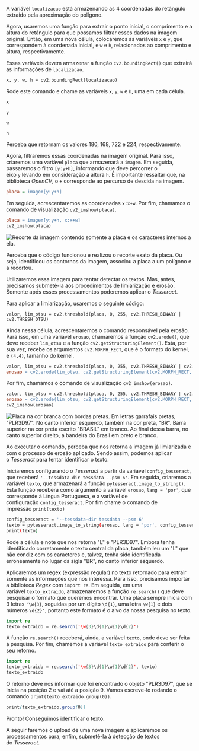 A variável `localizacao` está armazenando as 4 coordenadas do retângulo extraído pela aproximação do polígono.

Agora, usaremos uma função para extrair o ponto inicial, o comprimento e a altura do retângulo para que possamos filtrar esses dados na imagem original. Então, em uma nova célula, colocaremos as variáveis `x` e `y`, que correspondem à coordenada inicial, e `w` e `h`, relacionados ao comprimento e altura, respectivamente.

Essas variáveis devem armazenar a função `cv2.boundingRect()` que extrairá as informações de `localizacao`.

```undefined
x, y, w, h = cv2.boundingRect(localizacao)
```

Rode este comando e chame as variáveis `x`, `y`, `w` e `h`, uma em cada célula.

```undefined
x
```

```undefined
y
```

```undefined
w
```

```undefined
h
```

Perceba que retornam os valores 180, 168, 722 e 224, respectivamente.

Agora, filtraremos essas coordenadas na imagem original. Para isso, criaremos uma variável `placa` que armazenará a `imagem`. Em seguida, passaremos o filtro `[y:y+h]`, informando que deve percorrer o eixo `y` levando em consideração a altura `h`. É importante ressaltar que, na biblioteca _OpenCV_, o `+` corresponde ao percurso de descida na imagem.

```ini
placa = imagem[y:y+h]
```

Em seguida, acrescentaremos as coordenadas `x:x+w`. Por fim, chamamos o comando de visualização `cv2_imshow(placa)`.

```makefile
placa = imagem[y:y+h, x:x+w]
cv2_imshow(placa)
```

![Recorte da imagem contendo somente a placa e os caracteres internos a ela.](https://cdn1.gnarususercontent.com.br/1/1310269/1ecf0807-be8e-409d-a1c8-7803fb609de7.png)

Perceba que o código funcionou e realizou o recorte exato da placa. Ou seja, identificou os contornos da imagem, associou a placa a um polígono e a recortou.

Utilizaremos essa imagem para tentar detectar os textos. Mas, antes, precisamos submetê-la aos procedimentos de limiarização e erosão. Somente após esses processamentos poderemos aplicar o _Tesseract_.

Para aplicar a limiarização, usaremos o seguinte código:

```undefined
valor, lim_otsu = cv2.threshold(placa, 0, 255, cv2.THRESH_BINARY | cv2.THRESH_OTSU)
```

Ainda nessa célula, acrescentaremos o comando responsável pela erosão. Para isso, em uma variável `erosao`, chamaremos a função `cv2.erode()`, que deve receber `lim_otsu` e a função `cv2.getStructuringElement()`. Esta, por sua vez, recebe os argumentos `cv2.MORPH_RECT`, que é o formato do kernel, e `(4,4)`, tamanho do kernel.

```makefile
valor, lim_otsu = cv2.threshold(placa, 0, 255, cv2.THRESH_BINARY | cv2.THRESH_OTSU)
erosao = cv2.erode(lim_otsu, cv2.getStructuringElement(cv2.MORPH_RECT, (4,4)))
```

Por fim, chamamos o comando de visualização `cv2_imshow(erosao)`.

```makefile
valor, lim_otsu = cv2.threshold(placa, 0, 255, cv2.THRESH_BINARY | cv2.THRESH_OTSU)
erosao = cv2.erode(lim_otsu, cv2.getStructuringElement(cv2.MORPH_RECT, (4,4)))
cv2_imshow(erosao)
```

![Placa na cor branca com bordas pretas. Em letras garrafais pretas, "PLR3D97". No canto inferior esquerdo, também na cor preta, "BR". Barra superior na cor preta escrito "BRASIL" em branco. Ao final dessa barra, no canto superior direito, a bandeira do Brasil em preto e branco.](https://cdn1.gnarususercontent.com.br/1/1310269/a3a0341d-d521-40d6-95b5-f1a84dd978a2.png)

Ao executar o comando, perceba que nos retorna a imagem já limiarizada e com o processo de erosão aplicado. Sendo assim, podemos aplicar o _Tesseract_ para tentar identificar o texto.

Iniciaremos configurando o _Tesseract_ a partir da variável `config_tesseract`, que receberá `'--tessdata-dir tessdata --psm 6'`. Em seguida, criaremos a variável `texto`, que armazenará a função `pytesseract.image_to_string()`. Esta função receberá como argumento a variável `erosao`, `lang = 'por'`, que corresponde à Língua Portuguesa, e a variável de configuração `config_tesseract`. Por fim chame o comando de impressão `print(texto)`

```bash
config_tesseract = '--tessdata-dir tessdata --psm 6'
texto = pytesseract.image_to_string(erosao, lang = 'por', config_tesseract)
print(texto)
```

Rode a célula e note que nos retorna "L" e "PLR3D97". Embora tenha identificado corretamente o texto central da placa, também leu um "L" que não condiz com os caracteres e, talvez, tenha sido identificada erroneamente no lugar da sigla "BR", no canto inferior esquerdo.

Aplicaremos um regex (expressão regular) no texto retornado para extrair somente as informações que nos interessa. Para isso, precisamos importar a biblioteca _Regex_ com `import re`. Em seguida, em uma variável `texto_extraido`, armazenaremos a função `re.search()` que deve pesquisar o formato que queremos encontrar. Uma placa sempre inicia com 3 letras `'\w{3}`, seguidas por um dígito `\d{1}`, uma letra `\w{1}` e dois números `\d{2}'`, portanto este formato é o alvo da nossa pesquisa no texto.

```java
import re
texto_extraido = re.search('\w{3}\d{1}\w{1}\d{2}')
```

A função `re.search()` receberá, ainda, a variável `texto`, onde deve ser feita a pesquisa. Por fim, chamemos a variável `texto_extraido` para conferir o seu retorno.

```java
import re
texto_extraido = re.search('\w{3}\d{1}\w{1}\d{2}', texto)
texto_extraido
```

O retorno deve nos informar que foi encontrado o objeto "PLR3D97", que se inicia na posição 2 e vai até a posição 9. Vamos escreve-lo rodando o comando `print(texto_extraido.group(0))`.

```scss
print(texto_extraido.group(0))
```

Pronto! Conseguimos identificar o texto.

A seguir faremos o upload de uma nova imagem e aplicaremos os processamentos para, enfim, submetê-la à detecção de textos do _Tesseract_.